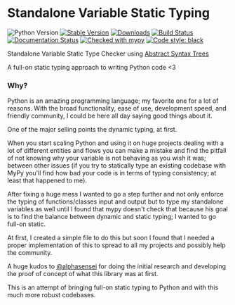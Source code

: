 # Standalone Variable Static Typing

![Python Version](https://img.shields.io/badge/Python-3.6-yellow.svg)
[![Stable Version](https://img.shields.io/pypi/v/svst?color=blue)](https://pypi.org/project/svst/)
[![Downloads](https://img.shields.io/pypi/dm/svst)](https://pypistats.org/packages/svst)
[![Build Status](https://github.com/spikedengineering/svst/actions/workflows/test.yml/badge.svg)](https://github.com/spikedengineering/svst/actions)
[![Documentation Status](https://readthedocs.org/projects/svst/badge/?version=latest)](https://svst.readthedocs.io/en/latest/?badge=latest)
[![Checked with mypy](https://www.mypy-lang.org/static/mypy_badge.svg)](https://mypy-lang.org/)
[![Code style: black](https://img.shields.io/badge/code%20style-black-000000.svg)](https://github.com/psf/black)

Standalone Variable Static Type Checker using [Abstract Syntax Trees](https://docs.python.org/3/library/ast.html)

A full-on static typing approach to writing Python code <3

### Why?

Python is an amazing programming language; my favorite one for a lot of reasons. With the broad functionality, ease of use, development speed, and friendly community, I could be here all day saying good things about it.

One of the major selling points the dynamic typing, at first.

When you start scaling Python and using it on huge projects dealing with a lot of different entities and flows you can make a mistake and find the pitfall of not knowing why your variable is not behaving as you wish it was; between other issues (if you try to statically type an existing codebase with MyPy you'll find how bad your code is in terms of typing consistency; at least that happened to me).

After fixing a huge mess I wanted to go a step further and not only enforce the typing of functions/classes input and output but to type my standalone variables as well until I found that mypy doesn't check that because his goal is to find the balance between dynamic and static typing; I wanted to go full-on static.

At first, I created a simple file to do this but soon I found that I needed a proper implementation of this to spread to all my projects and possibly help the community.

A huge kudos to [@alphasensei](https://github.com/alphasensei) for doing the initial research and developing the proof of concept of what this library was at first.

This is an attempt of bringing full-on static typing to Python and with this much more robust codebases.
